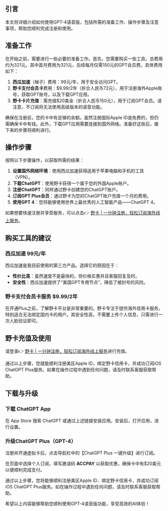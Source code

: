 ## 引言
本文将详细介绍如何使用GPT-4语音版，包括所需的准备工作、操作步骤及注意事项，帮助您顺利完成注册和使用。

## 准备工作
在开始之前，需要进行一些必要的准备工作。首先，您需要购买一些工具，总费用约为321元，其中首月费用为321元，后续每月仅需150元的GPT会员费。具体费用如下：

1. **西瓜加速**（梯子）费用：99元/年，用于安全访问GPT。
2. **野卡支付会员卡**费用：$9.99/2年（折合人民币72元），用于注册海外Apple账号，获取GPT账号，以及下载GPT应用。
3. **野卡卡片充值**：需充值$20美金（折合人民币150元），用于订阅GPT会员。请注意，不订阅将无法使用高级版本的语音功能。

确保在注册前，您的卡中有足够的余额。虽然注册国际Apple ID是免费的，但仍需确保卡中有钱。此外，下载GPT应用需要连接到国外网络。准备好这些后，接下来的步骤将顺利进行。

## 操作步骤
按照以下步骤操作，以获取所需的结果：

1. **设置国外网络环境**：使用西瓜加速获得适用于苹果电脑和手机的工具（VPN）。
2. **下载ChatGPT**：使用野卡获得一个属于您的外国Apple账户。
3. **注册ChatGPT**：同样通过野卡创建您的ChatGPT账户。
4. **订阅GPT Plus会员**：通过野卡为您的ChatGPT账户充值一个月的费用。
5. **使用GPT 4**：您将能够使用世界上最优秀的人工智能产品——ChatGPT 4。

如果想要快速注册并享受服务，可以点击👉 [野卡 | 一分钟注册，轻松订阅海外线上服务](https://bit.ly/bewildcard)。

## 购买工具的建议

### 西瓜加速 99元/年
西瓜加速是我目前使用的第三方产品。选择它的原因在于：

- **性价比高**：虽然速度不是最快的，但价格实惠并且客服回复及时。
- **安全性**：西瓜加速提供了“美国GPT专用节点”，降低了被封号的风险。

### 野卡支付会员卡服务 $9.99/2年
在开通Plus之前，了解野卡平台是非常重要的。野卡专注于提供海外信用卡服务，特别适合无法绑定国内卡的用户。其安全性高，不需要上传个人信息，只需进行一次人脸验证即可。

## 野卡充值及使用
请登录👉 [野卡 | 一分钟注册，轻松订阅海外线上服务](https://bit.ly/bewildcard)进行充值。

通过以上步骤，您就能顺利注册美区Apple ID，绑定野卡信用卡，并成功订阅iOS ChatGPT Plus服务。如果在操作过程中遇到任何问题，请及时联系客服获取帮助。

## 下载与升级

### 下载 ChatGPT App
在 App Store 搜索 ChatGPT 或通过上述链接安装应用。安装后，打开应用，进行设置。

### 升级ChatGPT Plus（GPT-4）
注册并开通虚拟卡后，点击导航栏中的【ChatGPT Plus 一键升级】进行订阅。

在页面中选择个人订阅，填写邀请码 **ACCPAY** 以获取优惠，确保卡中有$20美元以便顺利完成支付。

通过以上步骤，您将能够顺利注册美区Apple ID、绑定野卡信用卡，并成功订阅iOS ChatGPT Plus服务。如在操作过程中遇到任何问题，请及时联系客服获取帮助。

希望以上内容能够帮助您顺利使用GPT-4语音版功能，享受高效的AI体验！